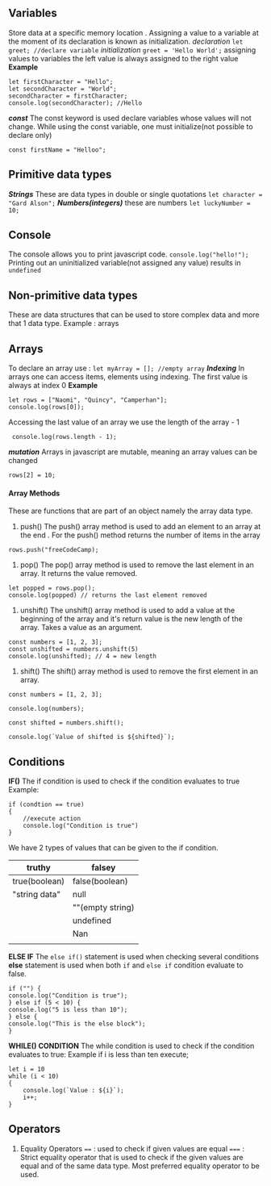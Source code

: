 ## Variables
Store data at a specific memory location .
Assigning a value to a variable at the moment of its declaration is known as initialization.
*declaration*
``let greet; //declare variable``
*initialization*
``greet = 'Hello World';``
assigning values to variables the left value is always assigned to the right value
**Example**
```
let firstCharacter = "Hello";
let secondCharacter = "World";
secondCharacter = firstCharacter;
console.log(secondCharacter); //Hello
```
***const***
The const keyword is used declare variables whose values will not change. While using the const variable, one must initialize(not possible to declare only)
```
const firstName = "Helloo";
```
## Primitive data types
***Strings***
These are data types in double or single quotations
``let character = "Gard Alson";``
***Numbers(integers)***
these are numbers
``let luckyNumber = 10;``
## Console
The console allows you to print javascript code. 
``console.log("hello!");``
Printing out an uninitialized variable(not assigned any value) results in ``undefined``
## Non-primitive data types
These are data structures that can be used to store complex data and more that 1 data type.
Example : arrays
## Arrays
To declare an array use :
``let myArray = []; //empty array``
***Indexing***
In arrays one can access items, elements using indexing. The first value is always at index 0
**Example**
```
let rows = ["Naomi", "Quincy", "Camperhan"];
console.log(rows[0]);
```
Accessing the last value of an array we use the length of the array - 1
```
 console.log(rows.length - 1);
```
***mutation***
Arrays in javascript are mutable, meaning an array values can be changed
```
rows[2] = 10;
```

#### Array Methods
These are functions that are part of an object namely the array data type.
1. push()
The push() array method is used to add an element to an array at the end . For the push() method returns the number of items in the array
```
rows.push("freeCodeCamp);
```
1.  pop()
The pop() array method is used to remove the last element in an array. It returns the value removed.
```
let popped = rows.pop();
console.log(popped) // returns the last element removed
```
  1. unshift()
The unshift() array method is used to add a value at the beginning of the array and it's return value is the new length of the array. Takes a value as an argument.
```
const numbers = [1, 2, 3];
const unshifted = numbers.unshift(5)
console.log(unshifted); // 4 = new length
```
1. shift()
The shift() array method is used to remove the first element in an array. 
```
const numbers = [1, 2, 3];

console.log(numbers);

const shifted = numbers.shift();

console.log(`Value of shifted is ${shifted}`);
```
## Conditions

**IF()**
The  if condition is used to check if the  condition evaluates to true
Example:
```
if (condtion == true)
{
	//execute action
	console.log("Condition is true")
}
```

We have 2 types of values that can be given to the if condition.

| truthy        | falsey           |
| ------------- | ---------------- |
| true(boolean) | false(boolean)   |
| "string data" | null             |
|               | ""(empty string) |
|               | undefined        |
|               | Nan              |
|               |                  |
**ELSE IF**
The ``else if()`` statement is used when checking several conditions
**else** statement is used when both ``if`` and ``else if`` condition evaluate to false.
```
if ("") {
console.log("Condition is true");
} else if (5 < 10) {
console.log("5 is less than 10");
} else {
console.log("This is the else block");
}
```

**WHILE() CONDITION**
The while condition is used to check if the condition  evaluates to true:
Example if i  is less than ten execute;
```
let i = 10
while (i < 10)
{
	console.log(`Value : ${i}`);
	i++;
}
```
## Operators
1. Equality Operators
   ``==`` : used to check if given values are equal
   ``===`` : Strict equality operator that is used to check if the given values are equal and of the same data type. Most preferred equality operator to be used.
   